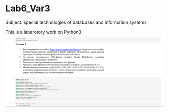 # Lab6_Var3
Subject: special technologies of databases and information systems

This is a labarotory work on Python3
![](preview.PNG)
